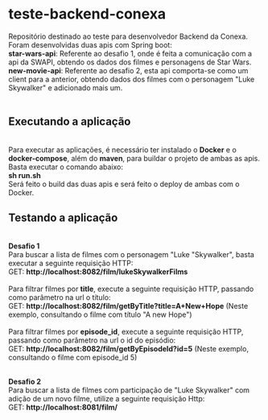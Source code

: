 # teste-backend-conexa
Repositório destinado ao teste para desenvolvedor Backend da Conexa.
</br>
Foram desenvolvidas duas apis com Spring boot:
</br>
**star-wars-api**: Referente ao desafio 1, onde é feita a comunicação com a api da SWAPI, obtendo os dados dos filmes e personagens de Star Wars.
</br>
**new-movie-api**: Referente ao desafio 2, esta api comporta-se como um client para a anterior, obtendo dados dos filmes com o personagem "Luke Skywalker" e adicionado mais um.
</br></br>
## Executando a aplicação
</br>
Para executar as aplicações, é necessário ter instalado o <b>Docker</b> e o <b>docker-compose</b>, além do <b>maven</b>, para buildar o projeto de ambas as apis.
</br>
Basta executar o comando abaixo: 
</br> <b>sh run.sh</b>
</br>
Será feito o build das duas apis e será feito o deploy de ambas com o Docker. 

## Testando a aplicação
</br>
<b>Desafio 1</b></br>
Para buscar a lista de filmes com o personagem "Luke "Skywalker", basta executar a seguinte requisição HTTP:</br>
GET: <b>http://localhost:8082/film/lukeSkywalkerFilms</b>
</br></br>
Para filtrar filmes por <b>title</b>, execute a seguinte requisição HTTP, passando como parâmetro na url o título:
</br>
GET: <b>http://localhost:8082/film/getByTitle?title=A+New+Hope</b> (Neste exemplo, consultando o filme com título "A new Hope")
</br></br>
Para filtrar filmes por <b>episode_id</b>, execute a seguinte requisição HTTP, passando como parâmetro na url o id do episódio:
</br>
GET: <b>http://localhost:8082/film/getByEpisodeId?id=5</b> (Neste exemplo, consultando o filme com episode_id 5)
</br></br>

<b>Desafio 2</b></br>
Para buscar a lista de filmes com participação de "Luke Skywalker" com adição de um novo filme, utilize a seguinte requisição Http:
</br>
GET: <b>http://localhost:8081/film/</b>
</br>
